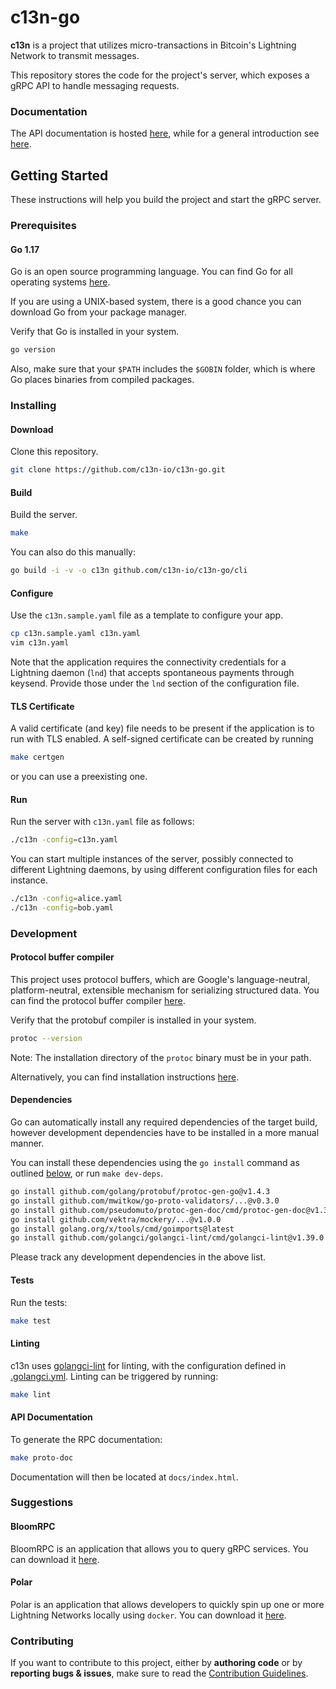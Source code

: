 # c13n-go

**c13n** is a project that utilizes micro-transactions in Bitcoin's Lightning Network to transmit messages.

This repository stores the code for the project's server, which exposes a gRPC API to handle messaging requests.

### Documentation

The API documentation is hosted [here](https://docs.c13n.io/projects/api/en/latest/), while for a general introduction see [here](https://docs.c13n.io/en/latest/).

## Getting Started

These instructions will help you build the project and start the gRPC server.

### Prerequisites

#### Go 1.17

Go is an open source programming language. You can find Go for all operating systems [here](https://golang.org/dl/).

If you are using a UNIX-based system, there is a good chance you can download Go from your package manager.

Verify that Go is installed in your system.
```bash
go version
```

Also, make sure that your `$PATH` includes the `$GOBIN` folder, which is where Go places binaries from compiled packages.

### Installing

#### Download

Clone this repository.
```bash
git clone https://github.com/c13n-io/c13n-go.git
```

#### Build

Build the server.
```bash
make
```
You can also do this manually:
```bash
go build -i -v -o c13n github.com/c13n-io/c13n-go/cli
```

#### Configure

Use the `c13n.sample.yaml` file as a template to configure your app.
```bash
cp c13n.sample.yaml c13n.yaml
vim c13n.yaml
```
Note that the application requires the connectivity credentials for a Lightning daemon (`lnd`) that accepts spontaneous payments through keysend. Provide those under the `lnd` section of the configuration file.

#### TLS Certificate

A valid certificate (and key) file needs to be present if the application is to run with TLS enabled.
A self-signed certificate can be created by running
```bash
make certgen
```
or you can use a preexisting one.

#### Run

Run the server with `c13n.yaml` file as follows:
```bash
./c13n -config=c13n.yaml
```
You can start multiple instances of the server, possibly connected to different Lightning daemons, by using different configuration files for each instance.
```bash
./c13n -config=alice.yaml
./c13n -config=bob.yaml
```

### Development

#### Protocol buffer compiler

This project uses protocol buffers, which are Google's language-neutral, platform-neutral, extensible mechanism for serializing structured data. You can find the protocol buffer compiler [here](https://github.com/protocolbuffers/protobuf).

Verify that the protobuf compiler is installed in your system.
```bash
protoc --version
```

Note: The installation directory of the `protoc` binary must be in your path.

Alternatively, you can find installation instructions [here](https://grpc.io/docs/quickstart/go/).

#### Dependencies

Go can automatically install any required dependencies of the target build, however development dependencies have to be installed in a more manual manner.

You can install these dependencies using the `go install` command as outlined [below](https://maelvls.dev/go111module-everywhere/), or run `make dev-deps`.
```bash
go install github.com/golang/protobuf/protoc-gen-go@v1.4.3
go install github.com/mwitkow/go-proto-validators/...@v0.3.0
go install github.com/pseudomuto/protoc-gen-doc/cmd/protoc-gen-doc@v1.3.2
go install github.com/vektra/mockery/...@v1.0.0
go install golang.org/x/tools/cmd/goimports@latest
go install github.com/golangci/golangci-lint/cmd/golangci-lint@v1.39.0
```
Please track any development dependencies in the above list.

#### Tests

Run the tests:
```bash
make test
```

#### Linting

c13n uses [golangci-lint](https://golangci-lint.run/) for linting, with the configuration defined in [.golangci.yml](/.golangci.yml). Linting can be triggered by running:

```bash
make lint
```

#### API Documentation

To generate the RPC documentation:
```bash
make proto-doc
```

Documentation will then be located at `docs/index.html`.

### Suggestions

#### BloomRPC

BloomRPC is an application that allows you to query gRPC services. You can download it [here](https://github.com/uw-labs/bloomrpc).

#### Polar

Polar is an application that allows developers to quickly spin up one or more Lightning Networks locally using `docker`. You can download it [here](https://github.com/jamaljsr/polar).

### Contributing

If you want to contribute to this project, either by **authoring code** or by **reporting bugs & issues**, make sure to read the [Contribution Guidelines](CONTRIBUTING.md).
